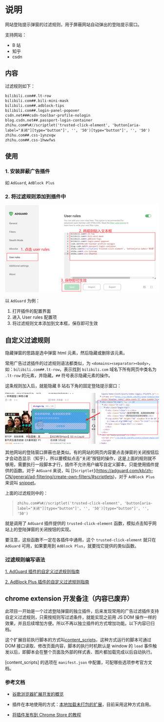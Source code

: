 # 说明

网站登陆提示弹窗的过滤规则，用于屏蔽网站自动弹出的登陆提示窗口。

支持网站：
- B 站
- 知乎
- csdn

## 内容

过滤规则如下：

```
bilibili.com##.lt-row
bilibili.com##.bili-mini-mask
bilibili.com##.adblock-tips
bilibili.com##.login-panel-popover
csdn.net###csdn-toolbar-profile-nologin
blog.csdn.net##.passport-login-container
zhihu.com#%#//scriptlet('trusted-click-element', 'button[aria-label="关闭"][type="button"]', '', '50')[type="button"]', '', '50')
zhihu.com##.css-1ynzxqw
zhihu.com##.css-1hwwfws
```

## 使用

### 1. 安装屏蔽广告插件

如 `AdGuard`, `AdBlock Plus`

### 2. 将过滤规则添加到插件中

![steps](./images/use-steps.png)

以 `AdGuard` 为例：
  1. 打开插件的配置界面
  2. 进入 User rules 配置项
  3. 将过滤规则文本添加到文本框，保存即可生效

## 自定义过滤规则

隐藏弹窗的思路是选中弹窗 html 元素，然后隐藏或删除该元素。

常用广告过滤插件的过滤规则语法都类似，为 `<domains><separator><body>`，如：`bilibili.com##.lt-row`，表示找到 `bilibili.com` 域名下所有网页中类名为 `.lt-row` 的元素，并隐藏。`##` 符号表示隐藏元素的操作。

这条规则加入后，就能隐藏 B 站右下角的固定登陆提示窗口：

![eg-b1](./images/eg-b1.png)

其他网站的登陆窗口屏蔽也是类似。有的网站的网页内容要点击弹窗的关闭按钮后才会动态显示（知乎），所以要模拟点击“关闭”按钮的操作，这是上面的规则就不够用，需要执行一段脚本才行，插件不允许用户编写自定义脚本，只能使用插件提供的函数。对于 `AdGuard` 来说，叫 []`Scriptlet`](https://adguard.com/kb/zh-CN/general/ad-filtering/create-own-filters/#scriptlets)，对于 `AdBlock Plus` 来说叫 [snippet](https://help.adblockplus.org/hc/en-us/articles/1500002338501)。

上面的过滤规则中的：

> `zhihu.com#%#//scriptlet('trusted-click-element', 'button[aria-label="关闭"][type="button"]', '', '50')[type="button"]', '', '50')`

就是调用了 `AdGuard` 插件提供的 `trusted-click-element` 函数，模拟点击知乎网站上的登陆弹窗的关闭按钮的实现。

要注意，这些函数不一定在各插件中通用，这个 `trusted-click-element` 就只在 `AdGuard` 可用，如果要用到 `AdBlock Plus`，就要找它提供的类似函数。

### 过滤规则编写语法

[1. AdGuard 插件的自定义过滤规则指南](https://adguard.com/kb/zh-CN/general/ad-filtering/create-own-filters)

[2. AdBlock Plus 插件的自定义过滤规则指南](https://help.adblockplus.org/hc/en-us/articles/360062733293)

## chrome extension 开发备注（内容已废弃）

此项目一开始是一个过滤登陆弹窗的独立插件，后来发现常用的广告过滤插件支持自定义过滤规则，只需按规则写过滤条件，就能实现之前用 JS DOM 操作一样的效果，并且后续增加方便。所以不再以独立插件的方式增加功能。以下内容已归档。

这个扩展目前执行脚本的方式叫[content_scripts](https://developer.chrome.com/docs/extensions/mv3/content_scripts/)，这种方式运行的脚本可通过 DOM 接口读取、修改页面内容，脚本的执行时机默认是 window 的 `load` 事件触发以后，即脚本会在整个页面及外部的样式表、图片都加载完成以后自动执行。

[content_scripts] 的选项在 `manifest.json` 中配置，可配哪些选项参考官方文档。

### 参考文档

- [谷歌浏览器扩展开发的概览](https://developer.chrome.com/docs/extensions/mv3/devguide/)

- 插件在本地使用的方式：[本地加载未打包的扩展](https://developer.chrome.com/docs/extensions/mv3/getstarted/development-basics/#load-unpacked)，目前采用这种方式自用。

- [将插件发布到 Chrome Store 的教程](https://developer.chrome.com/docs/webstore/publish/)
